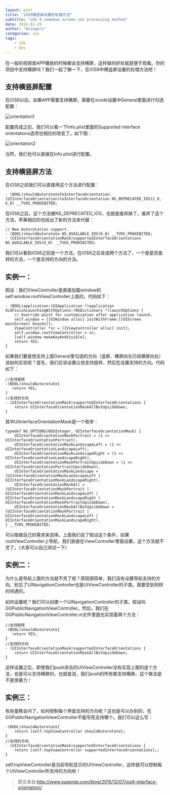 ```yaml
---
layout: post
title: "iOS9横竖屏设置的处理方法"
subtitle: "iOS 9 somehow screen set processing method"
date: 2016-02-29 
author: "Asingers"
categories: ios
tags:
    - iOS
    - Dev
---
```

在一般的视频类APP播放的时候都会支持横屏，这样做的好处就是便于观看。你的项目中支持横屏吗？我们一起了解一下，在iOS9中横竖屏设置的处理方法吧！

## 支持横竖屏配置

在iOS6以后，如果APP需要支持横屏，需要在xcode设置中General里面进行勾选配置：

![orientation1](http://images.90159.com/12/orientation1.png)

配置完成之后，我们可以看一下Info.plist里面的Supported interface orientations选项也相应的改变了。如下图：

![orientation2](http://images.90159.com/12/orientation2.png)

当然，我们也可以直接在Info.plist进行配置。

## 支持横竖屏方法

在iOS6之前我们可以直接用这个方法进行配置：

    - (BOOL)shouldAutorotateToInterfaceOrientation:(UIInterfaceOrientation)toInterfaceOrientation NS_DEPRECATED_IOS(2_0, 6_0) __TVOS_PROHIBITED;


在iOS6之后，这个方法被NS_DEPRECATED_IOS，也就是废弃掉了。废弃了这个方法，苹果相应的也给出了新的方法来代替：

    // New Autorotation support.
    - (BOOL)shouldAutorotate NS_AVAILABLE_IOS(6_0) __TVOS_PROHIBITED;
    - (UIInterfaceOrientationMask)supportedInterfaceOrientations NS_AVAILABLE_IOS(6_0) __TVOS_PROHIBITED;


我们可以看到iOS6之前是一个方法，在iOS6之后变成两个方法了，一个是是否旋转的方法，一个是支持的方向的方法。

## 实例一：

假设：我们ViewController是直接加载window的self.window.rootViewController上面的。代码如下：

    - (BOOL)application:(UIApplication *)application didFinishLaunchingWithOptions:(NSDictionary *)launchOptions {
        // Override point for customization after application launch.
        self.window = [[UIWindow alloc] initWithFrame:[[UIScreen mainScreen] bounds]];
        ViewController *vc = [[ViewController alloc] init];
        self.window.rootViewController = vc;
        [self.window makeKeyAndVisible];
        return YES;
    }


如果我们要是想支持上面General里勾选的方向（竖屏、横屏向左已经横屏向右）该如何实现呢？首先，我们应该设置让他支持旋转，然后在设置支持的方向。代码如下：

    //支持旋转
    -(BOOL)shouldAutorotate{
       return YES;
    }
    //支持的方向
    - (UIInterfaceOrientationMask)supportedInterfaceOrientations {
        return UIInterfaceOrientationMaskAllButUpsideDown;
    }


其中UIInterfaceOrientationMask是一个枚举：

    typedef NS_OPTIONS(NSUInteger, UIInterfaceOrientationMask) {
        UIInterfaceOrientationMaskPortrait = (1 << UIInterfaceOrientationPortrait),
        UIInterfaceOrientationMaskLandscapeLeft = (1 << UIInterfaceOrientationLandscapeLeft),
        UIInterfaceOrientationMaskLandscapeRight = (1 << UIInterfaceOrientationLandscapeRight),
        UIInterfaceOrientationMaskPortraitUpsideDown = (1 << UIInterfaceOrientationPortraitUpsideDown),
        UIInterfaceOrientationMaskLandscape = (UIInterfaceOrientationMaskLandscapeLeft | UIInterfaceOrientationMaskLandscapeRight),
        UIInterfaceOrientationMaskAll = (UIInterfaceOrientationMaskPortrait | UIInterfaceOrientationMaskLandscapeLeft | UIInterfaceOrientationMaskLandscapeRight | UIInterfaceOrientationMaskPortraitUpsideDown),
        UIInterfaceOrientationMaskAllButUpsideDown = (UIInterfaceOrientationMaskPortrait | UIInterfaceOrientationMaskLandscapeLeft | UIInterfaceOrientationMaskLandscapeRight),
    } __TVOS_PROHIBITED;


可以根据自己的需求来选择。上面我们说了假设这个条件，如果rootViewController上导航，我们直接在ViewController里面设置，这个方法就不灵了。（大家可以自己测试一下）

## 实例二：

为什么是导航上面的方法就不灵了呢？原因很简单，我们没有设置导航支持的方向。别忘了UINavigationController也是UIViewController的子类。需要受到同样的待遇的。

如何设置呢？我们可以创建一个UINavigationController的子类，假设叫GGPublicNavigationViewController。然后，我们在GGPublicNavigationViewController.m文件里面也实现着两个方法：

    //支持旋转
    -(BOOL)shouldAutorotate{
       return YES;
    }
    //支持的方向
    - (UIInterfaceOrientationMask)supportedInterfaceOrientations {
        return UIInterfaceOrientationMaskAllButUpsideDown;
    }


这样设置之后，即使我们push进去的UIViewController没有实现上面的连个方法，也是可以支持横屏的。也就是说，我们push的所有都支持横屏。这个做法是不是很暴力！

## 实例三：

有些童鞋会问了，如何控制每个界面支持的方向呢？这也是可以办到的，在GGPublicNavigationViewController不能写死支持哪个。我们可以这么写：

    -(BOOL)shouldAutorotate{
        return [self.topViewController shouldAutorotate];
    }
    //支持的方向
    - (UIInterfaceOrientationMask)supportedInterfaceOrientations {
        return [self.topViewController supportedInterfaceOrientations];;
    }


self.topViewController是当前导航显示的UIViewController，这样就可以控制每个UIViewController所支持的方向啦！

> 原文来自:http://www.superqq.com/blog/2015/12/07/ios9-interface-orientation/

